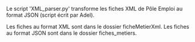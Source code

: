 Le script 'XML_parser.py' transforme les fiches XML de Pôle Emploi au format JSON (script écrit par Adel).

Les fiches au format XML sont dans le dossier ficheMetierXml.
Les fiches au format JSON sont dans le dossier fiches_metiers.
